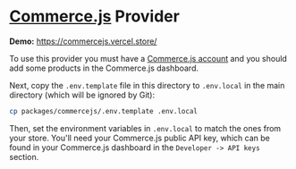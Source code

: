 # [Commerce.js](https://commercejs.com/) Provider

**Demo:** https://commercejs.vercel.store/

To use this provider you must have a [Commerce.js account](https://commercejs.com/) and you should add some products in the Commerce.js dashboard.

Next, copy the `.env.template` file in this directory to `.env.local` in the main directory (which will be ignored by Git):

```bash
cp packages/commercejs/.env.template .env.local
```

Then, set the environment variables in `.env.local` to match the ones from your store. You'll need your Commerce.js public API key, which can be found in your Commerce.js dashboard in the `Developer -> API keys` section.
